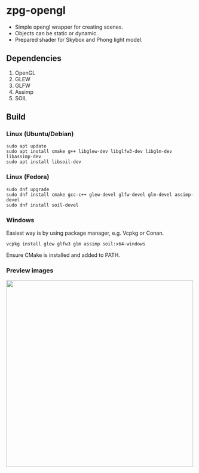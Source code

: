 # zpg-opengl

- Simple opengl wrapper for creating scenes.
- Objects can be static or dynamic.
- Prepared shader for Skybox and Phong light model.

## Dependencies

1. OpenGL
2. GLEW
3. GLFW
4. Assimp
5. SOIL

## Build

### Linux (Ubuntu/Debian)

```shell
sudo apt update
sudo apt install cmake g++ libglew-dev libglfw3-dev libglm-dev libassimp-dev
sudo apt install libsoil-dev
```

### Linux (Fedora)

```shell
sudo dnf upgrade
sudo dnf install cmake gcc-c++ glew-devel glfw-devel glm-devel assimp-devel
sudo dnf install soil-devel
```

### Windows

Easiest way is by using package manager, e.g. Vcpkg or Conan.
```shell
vcpkg install glew glfw3 glm assimp soil:x64-windows
```
Ensure CMake is installed and added to PATH.


### Preview images
<img src="https://github.com/salmatx/MovieLibrary/blob/master/preview/scene_example.png" width="500" />